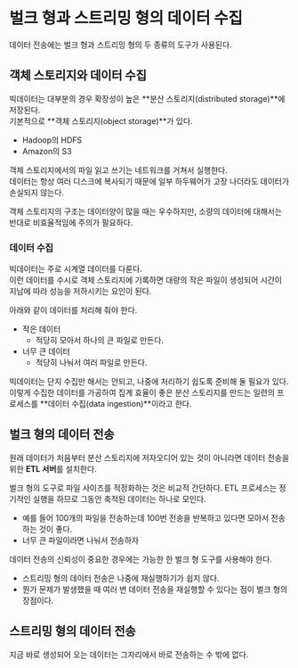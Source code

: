 # 벌크 형과 스트리밍 형의 데이터 수집
데이터 전송에는 벌크 형과 스트리밍 형의 두 종류의 도구가 사용된다.

## 객체 스토리지와 데이터 수집
빅데이터는 대부분의 경우 확장성이 높은 **분산 스토리지(distributed storage)**에 저장된다.  
기본적으로 **객체 스토리지(object storage)**가 있다.
- Hadoop의 HDFS
- Amazon의 S3  

객체 스토리지에서의 파일 읽고 쓰기는 네트워크를 거쳐서 실행한다.  
데이터는 항상 여러 디스크에 복사되기 때문에 일부 하두웨어가 고장 나더라도 데이터가 손실되지 않는다.  

객체 스토리지의 구조는 데이터양이 많을 때는 우수하지만, 소량의 데이터에 대해서는 반대로 비효율적임에 주의가 필요하다.  

### 데이터 수집  
빅데이터는 주로 시계열 데이터를 다룬다.  
이런 데이터를 수시로 객체 스토리지에 기록하면 대량의 작은 파일이 생성되어 시간이 지남에 따라 성능을 저하시키는 요인이 된다.  


아래와 같이 데이터를 처리해 줘야 한다.
- 작은 데이터
  - 적당히 모아서 하나의 큰 파일로 만든다.
- 너무 큰 데이터
  - 적당히 나눠서 여러 파일로 만든다.  

빅데이터는 단지 수집만 해서는 안되고, 나중에 처리하기 쉽도록 준비해 둘 필요가 있다. 이렇게 수집한 데이터를 가공하여 집계 효율이 좋은 분산 스토리지를 만드는 일련의 프로세스를 **데이터 수집(data ingestion)**이라고 한다.  

## 벌크 형의 데이터 전송
원래 데이터가 처음부터 분산 스토리지에 저자오디어 있는 것이 아니라면 데이터 전송을 위한 **ETL 서버**를 설치한다.  

벌크 형의 도구로 파일 사이즈를 적정화하는 것은 비교적 간단하다. ETL 프로세스는 정기적인 실행을 하므로 그동안 축적된 데이터는 하나로 모인다.  
- 예를 들어 100개의 파일을 전송하는데 100번 전송을 반복하고 있다면 모아서 전송하는 것이 좋다.  
- 너무 큰 파일이라면 나눠서 전송하자  

데이터 전송의 신뢰성이 중요한 경우에는 가능한 한 벌크 형 도구를 사용해야 한다.
- 스트리밍 형의 데이터 전송은 나중에 재실행하기가 쉽지 않다.  
- 뭔가 문제가 발생했을 때 여러 번 데이터 전송을 재실행할 수 있다는 점이 벌크 형의 장점이다.  

## 스트리밍 형의 데이터 전송
지금 바로 생성되어 오는 데이터는 그자리에서 바로 전송하는 수 밖에 없다.
